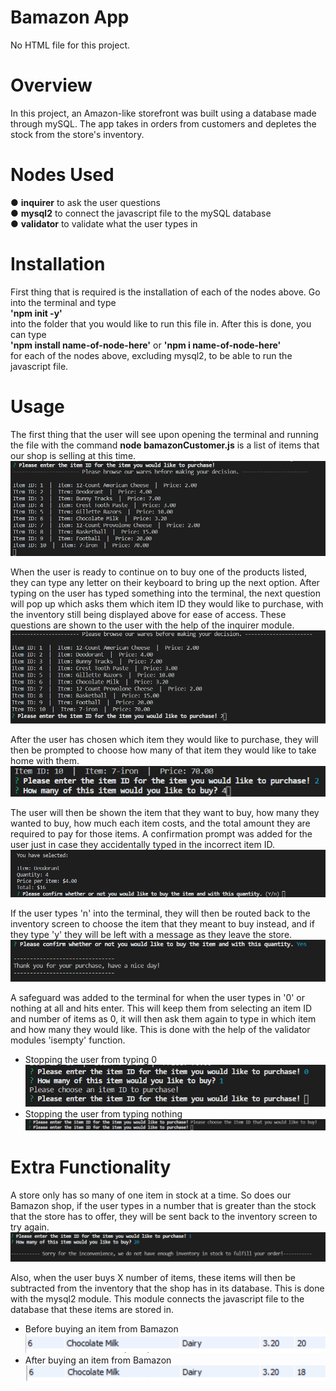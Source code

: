 # Bamazon App

No HTML file for this project.

# Overview

In this project, an Amazon-like storefront was built using a database made through mySQL. The app takes in orders from customers and depletes the stock from the store's inventory.

# Nodes Used
● <b>inquirer</b> to ask the user questions <br>
● <b>mysql2</b> to connect the javascript file to the mySQL database <br>
● <b>validator</b> to validate what the user types in <br>

# Installation
First thing that is required is the installation of each of the nodes above. Go into the terminal and type <br>
<b>'npm init -y'</b> <br>
into the folder that you would like to run this file in. After this is done, you can type <br>
<b>'npm install name-of-node-here'</b> or <b>'npm i name-of-node-here'</b> <br>
for each of the nodes above, excluding mysql2, to be able to run the javascript file.

# Usage
The first thing that the user will see upon opening the terminal and running the file with the command <b>node bamazonCustomer.js</b> is a list of items that our shop is selling at this time. <br>
![](bamazonSS/inventory.png) <br>

When the user is ready to continue on to buy one of the products listed, they can type any letter on their keyboard to bring up the next option. After typing on the user has typed something into the terminal, the next question will pop up which asks them which item ID they would like to purchase, with the inventory still being displayed above for ease of access. These questions are shown to the user with the help of the inquirer module.<br>
![](bamazonSS/choosingItem.png) <br>

After the user has chosen which item they would like to purchase, they will then be prompted to choose how many of that item they would like to take home with them. <br>
![](bamazonSS/howmanyItem.png) <br>

The user will then be shown the item that they want to buy, how many they wanted to buy, how much each item costs, and the total amount they are required to pay for those items. A confirmation prompt was added for the user just in case they accidentally typed in the incorrect item ID. <br>
![](bamazonSS/confirmation.png) <br>

If the user types 'n' into the terminal, they will then be routed back to the inventory screen to choose the item that they meant to buy instead, and if they type 'y' they will be left with a message as they leave the store. <br>
![](bamazonSS/exitstore.png) <br>

A safeguard was added to the terminal for when the user types in '0' or nothing at all and hits enter. This will keep them from selecting an item ID and number of items as 0, it will then ask them again to type in which item and how many they would like. This is done with the help of the validator modules 'isempty' function.<br>
  - Stopping the user from typing 0 <br>
![](bamazonSS/stopusertyping0.png) <br>
  - Stopping the user from typing nothing <br> 
![](bamazonSS/stopusertypingNothing.png) <br>

# Extra Functionality

A store only has so many of one item in stock at a time. So does our Bamazon shop, if the user types in a number that is greater than the stock that the store has to offer, they will be sent back to the inventory screen to try again. <br>
![](bamazonSS/overflow.png) <br>

Also, when the user buys X number of items, these items will then be subtracted from the inventory that the shop has in its database. This is done with the mysql2 module. This module connects the javascript file to the database that these items are stored in. <br>
  - Before buying an item from Bamazon <br>
![](bamazonSS/beforeBuying.png) <br>
  - After buying an item from Bamazon <br>
![](bamazonSS/afterBuying.png) <br>
